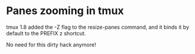 # Panes zooming in tmux

tmux 1.8 added the -Z flag to the resize-panes command, and it binds it by default to the PREFIX z shortcut.

No need for this dirty hack anymore!
